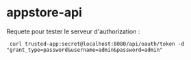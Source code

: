 # appstore-api

Requete pour tester le serveur d'authorization :

     curl trusted-app:secret@localhost:8080/api/oauth/token -d "grant_type=password&username=admin&password=admin"